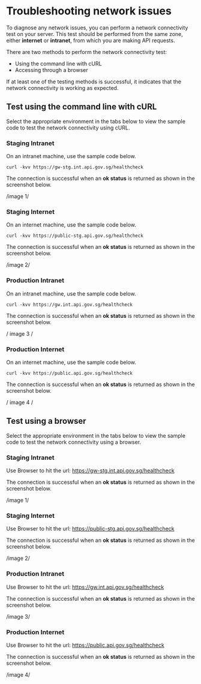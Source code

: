 # Troubleshooting network issues

To diagnose any network issues, you can perform a network connectivity test on your server. This test should be performed from the same zone, either **internet** or **intranet**, from which you are making API requests.

There are two methods to perform the network connectivity test:

- Using the command line with cURL
- Accessing through a browser

If at least one of the testing methods is successful, it indicates that the network connectivity is working as expected.

## Test using the command line with cURL

Select the appropriate environment in the tabs below to view the sample code to test the network connectivity using cURL.

<!-- tabs:start -->
### Staging Intranet

On an intranet machine, use the sample code below.

```
curl -kvv https://gw-stg.int.api.gov.sg/healthcheck 
```

The connection is successful when an **ok status**  is returned as shown in the screenshot below.

/image 1/

### Staging Internet

On an internet machine, use the sample code below.

```
curl -kvv https://public-stg.api.gov.sg/healthcheck
```

The connection is successful when an **ok status**  is returned as shown in the screenshot below.

/image 2/

### Production Intranet

On an intranet machine, use the sample code below.

```
curl -kvv https://gw.int.api.gov.sg/healthcheck 
```

The connection is successful when an **ok status**  is returned as shown in the screenshot below.

/ image 3 /

### Production Internet

On an internet machine, use the sample code below.

```
curl -kvv https://public.api.gov.sg/healthcheck 
```

The connection is successful when an **ok status**  is returned as shown in the screenshot below.

/ image 4 /

<!-- tabs:end -->

## Test using a browser

Select the appropriate environment in the tabs below to view the sample code to test the network connectivity using a browser.

<!-- tabs:start -->

### Staging Intranet

Use Browser to hit the url:
 https://gw-stg.int.api.gov.sg/healthcheck

The connection is successful when an **ok status**  is returned as shown in the screenshot below.

/image 1/

### Staging Internet

Use Browser to hit the url: 
https://public-stg.api.gov.sg/healthcheck

The connection is successful when an **ok status**  is returned as shown in the screenshot below.

/image 2/

### Production Intranet

Use Browser to hit the url: https://gw.int.api.gov.sg/healthcheck

The connection is successful when an **ok status**  is returned as shown in the screenshot below.

/image 3/

### Production Internet

Use Browser to hit the url: https://public.api.gov.sg/healthcheck 

The connection is successful when an **ok status**  is returned as shown in the screenshot below.

/image 4/


<!-- tabs:end -->


